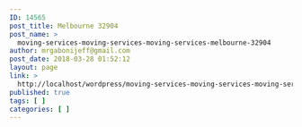 ```yaml
---
ID: 14565
post_title: Melbourne 32904
post_name: >
  moving-services-moving-services-moving-services-melbourne-32904
author: mrgabonijeff@gmail.com
post_date: 2018-03-28 01:52:12
layout: page
link: >
  http://localhost/wordpress/moving-services-moving-services-moving-services-melbourne-32904/
published: true
tags: [ ]
categories: [ ]
---
```

